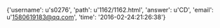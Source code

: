 {'username': u's0276', 'path': u'1162/1162.html', 'answer': u'CD', 'email': u'1580619183@qq.com', 'time': '2016-02-24:21:26:38'}